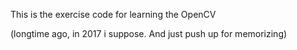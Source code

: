 This is the exercise code for learning the OpenCV 

(longtime ago, in 2017 i suppose. And just push up for memorizing)


